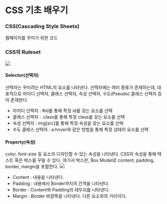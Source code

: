 # CSS 기초 배우기
### CSS(Cascading Style Sheets)
웹페이지를 꾸미기 위한 코드
### CSS의 Ruleset
![](https://i.imgur.com/7nuKC1o.png)
#### Selector(선택자)
선택자는 꾸미려는 HTML의 요소를 나타낸다. 선택자에는 여러 종류가 존재하는데, 대표적으로 아이디 선택자, 클래스 선택자, 속성 선택자, 수도(Pseudo) 클래스 선택자 등이 존재한다. 
* 아이디 선택자 : #id를 통해 특정 id를 갖는 요소를 선택
* 클래스 선택자 : .class를 통해 특정 class를 갖는 요소를 선택
* 속성 선택자 : img[src]를 통해 특정 속성을 갖는 요소를 선택
* 수도 클래스 선택자 : a:hover와 같은 방법을 통해 특정 상태의 요소를 선택
#### Property(속성)
color, font-size 등 요소의 디자인할 수 있는 속성을 나타낸다. CSS의 속성을 통해 텍스트 혹은 박스를 꾸밀 수 있다. 여기서 박스란, Box Model로 content, padding, border, margin을 포함한다. 
![](https://i.imgur.com/Bo5U7cA.png)
* Content : 내용을 나타낸다. 
* Padding : 내용에서 Border까지의 간격을 나타낸다.
* Border : Content와 Padding의 테두리를 나타낸다.
* Margin : Border 바깥쪽을 나타낸다. 다른 요소와의 거리이다. 